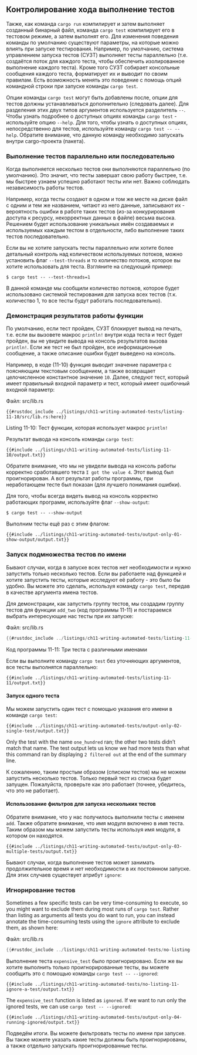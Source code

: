 ## Контролирование хода выполнение тестов

Также, как команда `cargo run` компилирует и затем выполняет созданный бинарный файл, команда `cargo test` компилирует его в тестовом режиме, а затем выполнят его. Для изменения поведения команды по умолчанию существуют параметры, на которые можно влиять при запуске тестирования. Например, по умолчанию, система управлением запуска тестов (СУЗТ) выполняет тесты параллельно (т.е. создаётся поток для каждого теста, чтобы обеспечить изолированное выполнение каждого теста). Кроме того СУЗТ собирает консольные сообщения каждого теста, форматирует их и выводит по своим правилам. Есть возможность менять это поведение с помощь опций командной строки при запуске команды `cargo test`.

Опции команды `cargo test`  могут быть добавлены после, опции для тестов должны устанавливаться дополнительно (следовать далее). Для разделения этих двух типов аргументов используется разделитель `--`. Чтобы узнать подробнее о доступных опциях команды `cargo test` - используйте опцию `--help`. Для того, чтобы узнать о доступных опциях, непосредственно для тестов, используйте команду `cargo test -- --help`. Обратите внимание, что данную команду необходимо запускать внутри cargo-проекта (пакета).

### Выполнение тестов параллельно или последовательно

Когда выполняется несколько тестов они выполняются параллельно (по умолчанию). Это значит, что тесты завершат свою работу быстрее, т.е. мы быстрее узнаем успешно работают тесты или нет. Важно соблюдать независимость работы тестов.

Например, когда тесты создают в одном и том же месте  на диске файл с одним и тем же названием, читают из него данные, записывают их - вероятность ошибки в работе таких тестов (из-за конкурирования доступа к ресурсу, некорректных данных в файле) весьма высока. Решением будет использование уникальных имён создаваемых и используемых каждым тестом в отдельности, либо выполнение таких тестов последовательно.

Если вы не хотите запускать тесты параллельно или хотите более детальный контроль над количеством используемых потоков, можно установить флаг `--test-threads` и то количество потоков, которое вы хотите использовать для теста. Взгляните на следующий пример:

```console
$ cargo test -- --test-threads=1
```

В данной команде мы сообщили количество потоков, которое будет использовано системой тестирования для запуска всех тестов (т.к. количество 1, то все тесты будут работать последовательно).

### Демонстрация результатов работы функции

По умолчанию, если тест пройден, СУЗТ блокирует вывод на печать, т.е. если вы вызовете макрос `println!` внутри кода теста и тест будет пройден, вы не увидите вывода на консоль результатов вызова `println!`. Если же тест не был пройден, все информационные сообщение, а также описание ошибки будет выведено на консоль.

Например, в коде (11-10) функция выводит значение параметра с поясняющим текстовым сообщением, а также возвращает целочисленное константное значение `10`. Далее, следуют тест, который имеет правильный входной параметр и тест, который имеет ошибочный входной параметр:

<span class="filename">Файл: src/lib.rs</span>

```rust,panics
{{#rustdoc_include ../listings/ch11-writing-automated-tests/listing-11-10/src/lib.rs:here}}
```

<span class="caption">Listing 11-10: Тест функции, которая использует макрос <code>println!</code></span>

Результат вывода на консоль команды `cargo test`:

```console
{{#include ../listings/ch11-writing-automated-tests/listing-11-10/output.txt}}
```

Обратите внимание, что мы не увидели вывода на консоль работы корректно сработавшего теста `I got the value 4`. Этот вывод был проигнорирован. А вот результат работы программы, при неработающем тесте был показан (для лучшего понимания ошибки).

Для того, чтобы всегда видеть вывод на консоль корректно работающих программ, используйте флаг `--show-output`:

```console
$ cargo test -- --show-output
```

Выполним тесты ещё раз с этим флагом:

```console
{{#include ../listings/ch11-writing-automated-tests/output-only-01-show-output/output.txt}}
```

### Запуск подмножества тестов по имени

Бывают случаи, когда в запуске всех тестов нет необходимости и нужно запустить только несколько тестов. Если вы работаете над функцией и хотите запустить тесты, которые исследуют её работу - это было бы удобно. Вы можете это сделать, используя команду `cargo test`, передав в качестве аргумента имена тестов.

Для демонстрации, как запустить группу тестов, мы создадим группу тестов для функции `add_two` (код программы 11-11) и постараемся выбрать интересующие нас тесты при их запуске:

<span class="filename">Файл: src/lib.rs</span>

```rust
{{#rustdoc_include ../listings/ch11-writing-automated-tests/listing-11-11/src/lib.rs}}
```

<span class="caption">Код программы 11-11: Три теста с различными именами</span>

Если вы выполните команду `cargo test` без уточняющих аргументов, все тесты выполнятся параллельно:

```console
{{#include ../listings/ch11-writing-automated-tests/listing-11-11/output.txt}}
```

#### Запуск одного теста

Мы можем запустить один тест с помощью указания его имени в команде `cargo test`:

```console
{{#include ../listings/ch11-writing-automated-tests/output-only-02-single-test/output.txt}}
```

Only the test with the name `one_hundred` ran; the other two tests didn’t match that name. The test output lets us know we had more tests than what this command ran by displaying `2 filtered out` at the end of the summary line.

К сожалению, таким простым образом (списком тестов) мы не можем запустить несколько тестов. Только первый тест из списка будет запущен. Пожалуйста, проверьте как это работает (точнее, убедитесь, что это не работает).

#### Использование фильтров для запуска нескольких тестов

Обратите внимание, что у нас получилось выполнили тесты с именем `add`. Также обратите внимание, что имя модуля включено в имя теста. Таким образом мы можем запустить тесты используя имя модуля, в котором он находятся.

```console
{{#include ../listings/ch11-writing-automated-tests/output-only-03-multiple-tests/output.txt}}
```

Бывают случаи, когда выполнение тестов может занимать продолжительное время и нет необходимости в их постоянном запуске. Для этих случаев существует атрибут `ignore`:

### Игнорирование тестов

Sometimes a few specific tests can be very time-consuming to execute, so you might want to exclude them during most runs of `cargo test`. Rather than listing as arguments all tests you do want to run, you can instead annotate the time-consuming tests using the `ignore` attribute to exclude them, as shown here:

<span class="filename">Файл: src/lib.rs</span>

```rust
{{#rustdoc_include ../listings/ch11-writing-automated-tests/no-listing-11-ignore-a-test/src/lib.rs:here}}
```

Выполнение теста `expensive_test` было проигнорировано. Если же вы хотите выполнить только проигнорированные тесты, вы можете сообщить это с помощью команды `cargo test -- --ignored`:

```console
{{#include ../listings/ch11-writing-automated-tests/no-listing-11-ignore-a-test/output.txt}}
```

The `expensive_test` function is listed as `ignored`. If we want to run only the ignored tests, we can use `cargo test -- --ignored`:

```console
{{#include ../listings/ch11-writing-automated-tests/output-only-04-running-ignored/output.txt}}
```

Подведём итоги. Вы можете фильтровать тесты по имени при запуске. Вы также можете указать какие тесты должны быть проигнорированы, а также отдельно запускать проигнорированные тесты.
